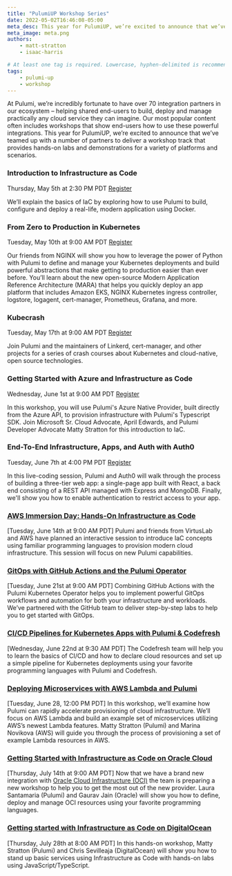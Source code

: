 ```yaml
---
title: "PulumiUP Workshop Series"
date: 2022-05-02T16:46:08-05:00
meta_desc: This year for PulumiUP, we’re excited to announce that we’ve teamed up with a number of partners to deliver a workshop track!
meta_image: meta.png
authors:
    - matt-stratton
    - isaac-harris

# At least one tag is required. Lowercase, hyphen-delimited is recommended.
tags:
    - pulumi-up
    - workshop
---
```


At Pulumi, we’re incredibly fortunate to have over 70 integration partners in our ecosystem – helping shared end-users to build, deploy and manage practically any cloud service they can imagine. Our most popular content often includes workshops that show end-users how to use these powerful integrations. This year for PulumiUP, we’re excited to announce that we’ve teamed up with a number of partners to deliver a workshop track that provides hands-on labs and demonstrations for a variety of platforms and scenarios.

<!--more-->
### Introduction to Infrastructure as Code

Thursday, May 5th at 2:30 PM PDT 
[Register](https://www.pulumi.com/resources/introduction-to-infrastructure-as-code)

We’ll explain the basics of IaC by exploring how to use Pulumi to build, configure and deploy a real-life, modern application using Docker.

### From Zero to Production in Kubernetes

Tuesday, May 10th at 9:00 AM PDT 
[Register](https://www.pulumi.com/resources/from-zero-to-production-in-kubernetes)

Our friends from NGINX will show you how to leverage the power of Python with Pulumi to define and manage your Kubernetes deployments and build powerful abstractions that make getting to production easier than ever before. You’ll learn about the new open-source Modern Application Reference Architecture (MARA) that helps you quickly deploy an app platform that includes Amazon EKS, NGINX Kubernetes ingress controller, logstore, logagent, cert-manager, Prometheus, Grafana, and more.

### Kubecrash

Tuesday, May 17th at 9:00 AM PDT 
[Register](https://www.kubecrash.io/?utm_campaign=pulumiup-2022&utm_source=web&utm_medium=partners&utm_content=pulumi)

Join Pulumi and the maintainers of Linkerd, cert-manager, and other projects for a series of crash courses about Kubernetes and cloud-native, open source technologies.

### Getting Started with Azure and Infrastructure as Code

Wednesday, June 1st at 9:00 AM PDT
[Register](https://www.pulumi.com/resources/getting-started-with-azure-native)

In this workshop, you will use Pulumi's Azure Native Provider, built directly from the Azure API, to provision infrastructure with Pulumi's Typescript SDK. Join Microsoft Sr. Cloud Advocate, April Edwards, and Pulumi Developer Advocate Matty Stratton for this introduction to IaC.

### End-To-End Infrastructure, Apps, and Auth with Auth0

Tuesday, June 7th at 4:00 PM PDT
[Register](https://www.pulumi.com/resources/end-to-end-infrastructure-apps-and-auth-with-pulumi-and-auth0)

In this live-coding session, Pulumi and Auth0 will walk through the process of building a three-tier web app: a single-page app built with React, a back end consisting of a REST API managed with Express and MongoDB. Finally, we'll show you how to enable authentication to restrict access to your app.

### [AWS Immersion Day: Hands-On Infrastructure as Code](https://www.pulumi.com/resources/aws-immersion-day-hands-on-infrastructure-as-code)

[Tuesday, June 14th at 9:00 AM PDT]
Pulumi and friends from VirtusLab and AWS have planned an interactive session to introduce IaC concepts using familiar programming languages to provision modern cloud infrastructure. This session will focus on new Pulumi capabilities.

### [GitOps with GitHub Actions and the Pulumi Operator](https://www.pulumi.com/resources/gitops-with-github-actions-and-the-pulumi-operator)

[Tuesday, June 21st at 9:00 AM PDT]
Combining GitHub Actions with the Pulumi Kubernetes Operator helps you to implement powerful GitOps workflows and automation for both your infrastructure and workloads. We’ve partnered with the GitHub team to deliver step-by-step labs to help you to get started with GitOps.

### [CI/CD Pipelines for Kubernetes Apps with Pulumi & Codefresh](https://www.pulumi.com/resources/ci-cd-pipelines-for-kubernetes-apps-with-codefresh)

[Wednesday, June 22nd at 9:30 AM PDT]
The Codefresh team will help you to learn the basics of CI/CD and how to declare cloud resources and set up a simple pipeline for Kubernetes deployments using your favorite programming languages with Pulumi and Codefresh.

### [Deploying Microservices with AWS Lambda and Pulumi](https://webinars.devops.com/pulumi-aws-workshop?utm_campaign=%242022.06.28%24_Pulumi_Workshop_DO&utm_source=Pulumi)

[Tuesday, June 28, 12:00 PM PDT]
In this workshop, we’ll examine how Pulumi can rapidly accelerate provisioning of cloud infrastructure. We’ll focus on AWS Lambda and build an example set of microservices utilizing AWS’s newest Lambda features. Matty Stratton (Pulumi) and Marina Novikova (AWS) will guide you through the process of provisioning a set of example Lambda resources in AWS.

### [Getting Started with Infrastructure as Code on Oracle Cloud](https://www.pulumi.com/resources/getting-started-with-infrastructure-as-code-on-oracle-cloud)

[Thursday, July 14th at 9:00 AM PDT]
Now that we have a brand new integration with [Oracle Cloud Infrastructure (OCI)](https://www.pulumi.com/registry/packages/oci) the team is preparing a new workshop to help you to get the most out of the new provider. Laura Santamaria (Pulumi) and Gaurav Jain (Oracle) will show you how to define, deploy and manage OCI resources using your favorite programming languages.  

### [Getting started with Infrastructure as Code on DigitalOcean](https://www.pulumi.com/resources/getting-started-with-infrastructure-as-code-on-digital-ocean)

[Thursday, July 28th at 8:00 AM PDT]
In this hands-on workshop, Matty Stratton (Pulumi) and Chris Sevilleaja (DigitalOcean) will show you how to stand up basic services using Infrastructure as Code with hands-on labs using JavaScript/TypeScript.

